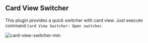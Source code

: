 ## Card View Switcher

This plugin provides a quick switcher with card view.
Just execute command `Card View Switcher: Open switcher`.

![card-view-switcher-min](https://user-images.githubusercontent.com/38106890/152729175-750d57f8-c7e4-4027-8d2d-8cbb83c9c70a.gif)
